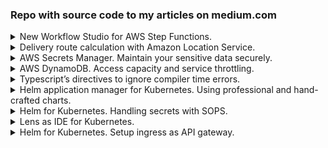 ### Repo with source code to my articles on medium.com

<details>
  <summary>New Workflow Studio for AWS Step Functions.</summary>
  <p>[**workflow-studio**](workflow-studio)<br>
  https://fenyuk.medium.com/new-workflow-studio-for-aws-step-functions-b1d3ca9a6c18</p>
</details>

<details>
  <summary>Delivery route calculation with Amazon Location Service.</summary>
  <p>[**locations-and-maps**](locations-and-maps)<br>
  https://fenyuk.medium.com/delivery-route-calculation-with-amazon-location-service-4c346f49fafd</p>
</details>

<details>
  <summary>AWS Secrets Manager. Maintain your sensitive data securely.</summary>
  <p>[**secrets**](secrets)<br>
  https://medium.com/@fenyuk/aws-secrets-manager-maintain-your-sensitive-data-securely-6fb1415def6a</p>
</details>

<details>
  <summary>AWS DynamoDB. Access capacity and service throttling.</summary>
  <p>[**throttling**](throttling)<br>
  https://medium.com/@fenyuk/aws-dynamodb-access-capacity-and-service-throttling-1ddd75b6a189</p>
</details>

<details>
  <summary>Typescript’s directives to ignore compiler time errors.</summary>
  <p>[**TS ignore errors**](TS ignore errors)<br>
  https://fenyuk.medium.com/typescripts-directives-to-ignore-compiler-time-errors-aff374d4fc59</p>
</details>

<details>
  <summary>Helm application manager for Kubernetes. Using professional and hand-crafted charts.</summary>
  <p>[**helm-basics**](helm-basics)<br>
  https://fenyuk.medium.com/helm-application-manager-for-kubernetes-using-professional-and-hand-crafted-charts-cfb525350e05
</p>
</details>

<details>
  <summary>Helm for Kubernetes. Handling secrets with SOPS.</summary>
  <p>[**helm-secrets-sops**](helm-secrets-sops)<br>
  https://fenyuk.medium.com/helm-for-kubernetes-handling-secrets-with-sops-d8149df6eda4
</p>
</details>

<details>
  <summary>Lens as IDE for Kubernetes.</summary>
  <p>[**lens-for-k8s**](lens-for-k8s)<br>
  https://fenyuk.medium.com/lens-as-ide-for-kubernetes-5a4f7e0a0235
</p>
</details>

<details>
  <summary>Helm for Kubernetes. Setup ingress as API gateway.</summary>
  <p>[**helm-ingress**](helm-ingress)<br>
  https://fenyuk.medium.com/helm-for-kubernetes-setup-ingress-as-api-gateway-64e1b309241b
</p>
</details>
